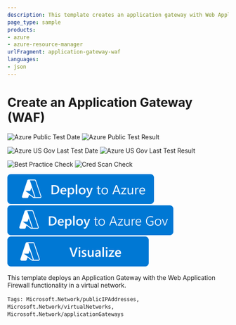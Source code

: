 ```yaml
---
description: This template creates an application gateway with Web Application Firewall functionality in a virtual network and sets up load balancing rules for any number of virtual machines
page_type: sample
products:
- azure
- azure-resource-manager
urlFragment: application-gateway-waf
languages:
- json
---
```

# Create an Application Gateway (WAF)

![Azure Public Test Date](https://azurequickstartsservice.blob.core.windows.net/badges/quickstarts/microsoft.network/application-gateway-waf/PublicLastTestDate.svg)
![Azure Public Test Result](https://azurequickstartsservice.blob.core.windows.net/badges/quickstarts/microsoft.network/application-gateway-waf/PublicDeployment.svg)

![Azure US Gov Last Test Date](https://azurequickstartsservice.blob.core.windows.net/badges/quickstarts/microsoft.network/application-gateway-waf/FairfaxLastTestDate.svg)
![Azure US Gov Last Test Result](https://azurequickstartsservice.blob.core.windows.net/badges/quickstarts/microsoft.network/application-gateway-waf/FairfaxDeployment.svg)

![Best Practice Check](https://azurequickstartsservice.blob.core.windows.net/badges/quickstarts/microsoft.network/application-gateway-waf/BestPracticeResult.svg)
![Cred Scan Check](https://azurequickstartsservice.blob.core.windows.net/badges/quickstarts/microsoft.network/application-gateway-waf/CredScanResult.svg)

[![Deploy To Azure](https://raw.githubusercontent.com/Azure/azure-quickstart-templates/master/1-CONTRIBUTION-GUIDE/images/deploytoazure.svg?sanitize=true)](https://portal.azure.com/#create/Microsoft.Template/uri/https%3A%2F%2Fraw.githubusercontent.com%2FAzure%2Fazure-quickstart-templates%2Fmaster%2Fquickstarts%2Fmicrosoft.network%2Fapplication-gateway-waf%2Fazuredeploy.json)
[![Deploy To Azure US Gov](https://raw.githubusercontent.com/Azure/azure-quickstart-templates/master/1-CONTRIBUTION-GUIDE/images/deploytoazuregov.svg?sanitize=true)](https://portal.azure.us/#create/Microsoft.Template/uri/https%3A%2F%2Fraw.githubusercontent.com%2FAzure%2Fazure-quickstart-templates%2Fmaster%2Fquickstarts%2Fmicrosoft.network%2Fapplication-gateway-waf%2Fazuredeploy.json)
[![Visualize](https://raw.githubusercontent.com/Azure/azure-quickstart-templates/master/1-CONTRIBUTION-GUIDE/images/visualizebutton.svg?sanitize=true)](http://armviz.io/#/?load=https%3A%2F%2Fraw.githubusercontent.com%2FAzure%2Fazure-quickstart-templates%2Fmaster%2Fquickstarts%2Fmicrosoft.network%2Fapplication-gateway-waf%2Fazuredeploy.json)

This template deploys an Application Gateway with the Web Application Firewall functionality in a virtual network.

`Tags: Microsoft.Network/publicIPAddresses, Microsoft.Network/virtualNetworks, Microsoft.Network/applicationGateways`
